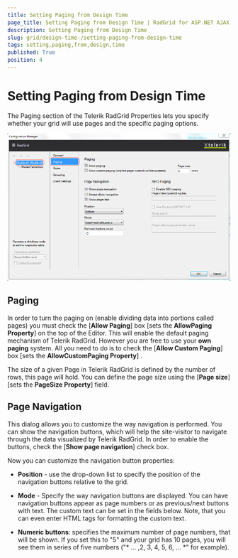 ```yaml
---
title: Setting Paging from Design Time
page_title: Setting Paging from Design Time | RadGrid for ASP.NET AJAX Documentation
description: Setting Paging from Design Time
slug: grid/design-time-/setting-paging-from-design-time
tags: setting,paging,from,design,time
published: True
position: 4
---
```


# Setting Paging from Design Time



The Paging section of the Telerik RadGrid Properties lets you specify whether your grid will use pages and the specific paging options.

![Design-time Paging](images/grid_setting_paging_from_design-time.png)

## Paging

In order to turn the paging on (enable dividing data into portions called pages) you must check the [**Allow Paging**] box [sets the **AllowPaging Property**] on the top of the Editor. This will enable the default paging mechanism of Telerik RadGrid. However you are free to use your **own paging** system. All you need to do is to check the [**Allow Custom Paging**] box [sets the **AllowCustomPaging Property**] .

The size of a given Page in Telerik RadGrid is defined by the number of rows, this page will hold. You can define the page size using the [**Page size**] [sets the **PageSize Property**] field.

## Page Navigation

This dialog allows you to customize the way navigation is performed. You can show the navigation buttons, which will help the site-visitor to navigate through the data visualized by Telerik RadGrid. In order to enable the buttons, check the [**Show page navigation**] check box.

Now you can customize the navigation button properties:

* **Position** - use the drop-down list to specify the position of the navigation buttons relative to the grid.

* **Mode** - Specify the way navigation buttons are displayed. You can have navigation buttons appear as page numbers or as previous/next buttons with text. The custom text can be set in the fields below. Note, that you can even enter HTML tags for formatting the custom text.

* **Numeric buttons**: specifies the maximum number of page numbers, that will be shown. If you set this to "5" and your grid has 10 pages, you will see them in series of five numbers ("* ... ,2, 3, 4, 5, 6, ... *" for example).
